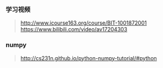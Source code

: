 ### 学习视频
>http://www.icourse163.org/course/BIT-1001872001  
>https://www.bilibili.com/video/av17204303

### numpy
>http://cs231n.github.io/python-numpy-tutorial/#python

### 